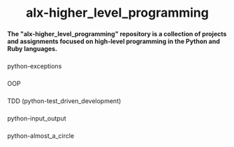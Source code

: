 <h1 align="center">alx-higher_level_programming</h1>

###

<h4 align="left">The "alx-higher_level_programming" repository is a collection of projects and assignments focused on high-level programming in the Python and Ruby languages.</h4>

###

<p align="left">python-exceptions</p>

###

<p align="left">OOP</p>

###

<p align="left">TDD (python-test_driven_development)</p>

###

<p align="left">python-input_output</p>

###

<p align="left">python-almost_a_circle</p>

###
